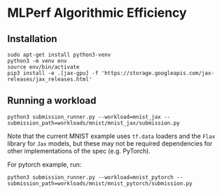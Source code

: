 # MLPerf Algorithmic Efficiency

## Installation

```
sudo apt-get install python3-venv
python3 -m venv env
source env/bin/activate
pip3 install -e .[jax-gpu] -f 'https://storage.googleapis.com/jax-releases/jax_releases.html'
```

## Running a workload
```
python3 submission_runner.py --workload=mnist_jax --submission_path=workloads/mnist/mnist_jax/submission.py
```
Note that the current MNIST example uses `tf.data` loaders and the `Flax` library for `Jax` models, but these may not be required dependencies for other implementations of the spec (e.g. PyTorch).

For pytorch example, run:
```
python3 submission_runner.py --workload=mnist_pytorch --submission_path=workloads/mnist/mnist_pytorch/submission.py
```

